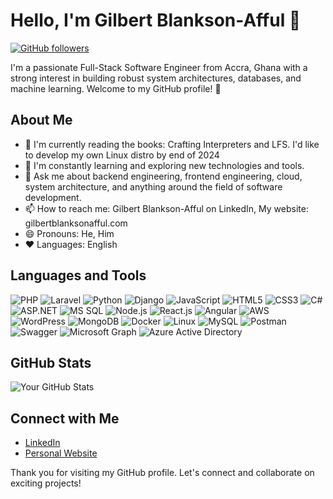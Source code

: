 <!-- Gilbert Blankson-Afful -->
# Hello, I'm Gilbert Blankson-Afful 👋

[![GitHub followers](https://img.shields.io/github/followers/ekowamoonu?label=Follow&style=social)](https://github.com/ekowamoonu)

I'm a passionate Full-Stack Software Engineer from Accra, Ghana with a strong interest in building robust system architectures, databases, and machine learning. Welcome to my GitHub profile! 🚀

## About Me
- 🔭 I'm currently reading the books: Crafting Interpreters and LFS. I'd like to develop my own Linux distro by end of 2024
- 🌱 I'm constantly learning and exploring new technologies and tools.
- 💬 Ask me about backend engineering, frontend engineering, cloud, system architecture, and anything around the field of software development.
- 📫 How to reach me: Gilbert Blankson-Afful on LinkedIn, My website: gilbertblanksonafful.com
- 😄 Pronouns: He, Him
- ❤️ Languages: English

## Languages and Tools
![PHP](https://img.shields.io/badge/-PHP-777BB4?style=flat&logo=php&logoColor=white)
![Laravel](https://img.shields.io/badge/-Laravel-FF2D20?style=flat&logo=laravel&logoColor=white)
![Python](https://img.shields.io/badge/-Python-3776AB?style=flat&logo=python&logoColor=white)
![Django](https://img.shields.io/badge/-Django-092E20?style=flat&logo=django&logoColor=white)
![JavaScript](https://img.shields.io/badge/-JavaScript-F7DF1E?style=flat&logo=javascript&logoColor=black)
![HTML5](https://img.shields.io/badge/-HTML5-E34F26?style=flat&logo=html5&logoColor=white)
![CSS3](https://img.shields.io/badge/-CSS3-1572B6?style=flat&logo=css3)
![C#](https://img.shields.io/badge/-C%23-239120?style=flat&logo=c-sharp&logoColor=white)
![ASP.NET](https://img.shields.io/badge/-ASP.NET-239120?style=flat&logo=asp.net&logoColor=white)
![MS SQL](https://img.shields.io/badge/-MS%20SQL-CC2927?style=flat&logo=microsoftsqlserver&logoColor=white)
![Node.js](https://img.shields.io/badge/-Node.js-339933?style=flat&logo=node.js&logoColor=white)
![React.js](https://img.shields.io/badge/-React.js-61DAFB?style=flat&logo=react&logoColor=black)
![Angular](https://img.shields.io/badge/-Angular-DD0031?style=flat&logo=angular&logoColor=white)
![AWS](https://img.shields.io/badge/-AWS-232F3E?style=flat&logo=amazon-aws&logoColor=white)
![WordPress](https://img.shields.io/badge/-WordPress-21759B?style=flat&logo=wordpress&logoColor=white)
![MongoDB](https://img.shields.io/badge/-MongoDB-47A248?style=flat&logo=mongodb&logoColor=white)
![Docker](https://img.shields.io/badge/-Docker-2496ED?style=flat&logo=docker)
![Linux](https://img.shields.io/badge/-Linux-FCC624?style=flat&logo=linux&logoColor=black)
![MySQL](https://img.shields.io/badge/-MySQL-4479A1?style=flat&logo=mysql&logoColor=white)
![Postman](https://img.shields.io/badge/-Postman-FF6C37?style=flat&logo=postman&logoColor=black)
![Swagger](https://img.shields.io/badge/-Swagger-85EA2D?style=flat&logo=swagger&logoColor=black)
![Microsoft Graph](https://img.shields.io/badge/-Microsoft%20Graph-0078D4?style=flat&logo=microsoft-graph&logoColor=white)
![Azure Active Directory](https://img.shields.io/badge/-Azure%20AD-0089D6?style=flat&logo=azure-active-directory&logoColor=white)



## GitHub Stats
![Your GitHub Stats](https://github-readme-stats.vercel.app/api?username=ekowamoonu&show_icons=true)

## Connect with Me
- [LinkedIn]([https://www.linkedin.com/in/your-linkedin/](https://www.linkedin.com/in/gilbert-blankson-afful-14264582/))
- [Personal Website](https://gilbertblanksonafful.com)

Thank you for visiting my GitHub profile. Let's connect and collaborate on exciting projects!
